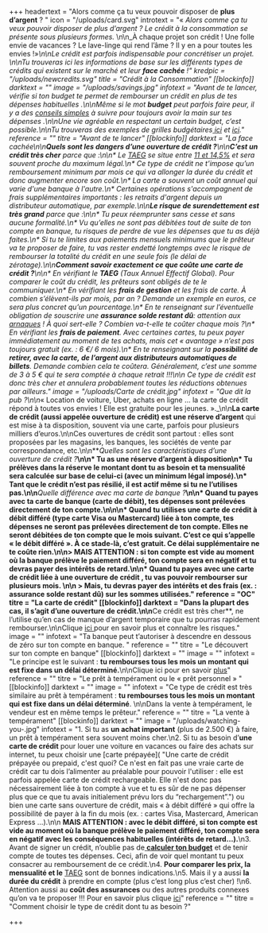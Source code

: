 +++
headertext = "Alors comme ça tu veux pouvoir disposer de **plus d’argent** ? "
icon = "/uploads/card.svg"
introtext = "« _Alors comme ça tu veux pouvoir disposer de plus d’argent ? Le crédit à la consommation se présente sous plusieurs formes._ \n\n_À chaque projet son crédit ! Une folle envie de vacances ? Le lave-linge qui rend l’âme ? Il y en a pour toutes les envies !»_\n\nLe crédit est parfois indispensable pour concrétiser un projet. \n\nTu trouveras ici les informations de base sur les différents types de crédits qui existent sur le marché et leur **face cachée** !"
kredpic = "/uploads/newcredits.svg"
title = "Crédit à la Consommation"
[[blockinfo]]
darktext = ""
image = "/uploads/savings.jpg"
infotext = "Avant de te lancer, vérifie si ton budget te permet de rembourser un crédit en plus de tes dépenses habituelles .\n\nMême si le mot **budget** peut parfois faire peur, il y a des [conseils simples](https://www.thebudgetmom.com/) à suivre pour toujours avoir la main sur tes dépenses .\n\nUne vie agréable en respectant un certain budget, c’est possible.\n\nTu trouveras des exemples de grilles budgétaires[ ici](http://socialsante.wallonie.be/surendettement/citoyen/calcul_budget_public/) et [ici](http://www.checkyourbudget.be/spip.php?rubrique27&lang=fr)."
reference = ""
titre = "Avant de te lancer"
[[blockinfo]]
darktext = "La face cachée\n\n**Quels sont les dangers d’une ouverture de crédit ?**\n\n**C’est un crédit très cher** parce que :\n\n* Le [TAEG](#)  se situe entre [11 et 14,5%](https://economie.fgov.be/fr/themes/services-financiers/credit-la-consommation/cout-du-credit/tarifs-maximaux)  et sera souvent proche du maximum légal.\n* Ce type de crédit ne t’impose qu’un remboursement minimum par mois ce qui va allonger la durée du crédit et donc augmenter encore son coût.\n* La carte a souvent un coût annuel qui varie d'une banque à l'autre.\n* Certaines opérations s'accompagnent de frais supplémentaires importants : les retraits d'argent depuis un distributeur automatique, par exemple.\n\n**Le risque de surendettement est très grand** parce que :\n\n* Tu peux réemprunter sans cesse et sans aucune formalité.\n* Vu qu’elles ne sont pas débitées tout de suite de ton compte en banque, tu risques de perdre de vue les dépenses que tu as déjà faites.\n* Si tu te limites aux paiements mensuels minimums que le prêteur va te proposer de faire, tu vas rester endetté longtemps avec le risque de rembourser la totalité du crédit en une seule fois (le délai de zérotage).\n\n**Comment savoir exactement ce que coûte une carte de crédit ?**\n\n* En vérifiant le **TAEG** (Taux Annuel Effectif Global). Pour comparer le coût du crédit, les prêteurs sont obligés de te le communiquer.\n* En vérifiant les **frais de gestion** et les frais de carte. À combien s’élèvent-ils par mois, par an ? Demande un exemple en euros, ce sera plus concret qu’un pourcentage.\n* En te renseignant sur l’éventuelle obligation de souscrire une **assurance solde restant dû**: attention aux [arnaques](https://www.wikifin.be/fr/thematiques/emprunter/credit-la-consommation/assurance-solde-restant-du) !  À quoi sert-elle ? Combien va-t-elle te coûter chaque mois ?\n* En vérifiant les **frais de paiement**. Avec certaines cartes, tu peux payer immédiatement au moment de tes achats, mais cet « avantage » n’est pas toujours gratuit (ex. : 6 €/ 6 mois).\n* En te renseignant sur la **possibilité de retirer, avec la carte, de l’argent aux distributeurs automatiques de billets**. Demande combien cela te coûtera. Généralement, c’est une somme de 3 à 5 € qui te sera comptée à chaque retrait !!!\n\n  Ce type de crédit est donc très cher et annulera probablement toutes les réductions obtenues par ailleurs."
image = "/uploads/Carte de crédit.jpg"
infotext = "Que dit la pub ?\n\n_« Location de voiture, Uber, achats en ligne ... la carte de crédit répond à toutes vos envies ! Elle est gratuite pour les jeunes. »._\n\n**La carte de crédit (aussi appelée ouverture de crédit) est une réserve d’argent** qui est mise à ta disposition, souvent via une carte, parfois pour plusieurs milliers d’euros.\n\nCes ouvertures de crédit sont partout : elles sont  proposées par les magasins, les banques, les sociétés de vente par correspondance, etc.\n\n**_Quelles sont les caractéristiques d’une ouverture de crédit ?_**\n\n* Tu as une réserve d’argent à disposition\n* Tu prélèves dans la réserve le montant dont tu as besoin et ta mensualité sera calculée sur base de celui-ci (avec un minimum légal imposé).\n* Tant que le crédit n’est pas résilié, il est actif même si tu ne l’utilises pas.\n\n**_Quelle différence avec ma carte de banque ?_**\n\n* Quand tu payes **avec ta carte de banque** (carte de débit), tes dépenses sont **prélevées directement** de ton compte.\n\n\n* Quand tu utilises **une carte de crédit à débit différé** (type carte Visa ou Mastercard) liée à ton compte, **tes dépenses ne seront pas prélevées directement de ton compte.** Elles ne seront débitées de ton compte que le mois suivant. C’est ce qui s’appelle « le débit différé ». À ce stade-là, c’est gratuit. Ce délai supplémentaire ne te coûte rien.\n\n> MAIS ATTENTION : si ton compte est vide au moment où la banque prélève le paiement différé, ton compte sera en négatif et tu devras payer des intérêts de retard.\n\n* **Quand tu payes avec une carte de crédit liée à une ouverture de crédit** , tu vas pouvoir rembourser sur plusieurs mois. \n\n  > Mais, **tu devras payer des intérêts et des frais** (ex. : assurance solde restant dû) sur les sommes utilisées."
reference = "OC"
titre = "La carte de crédit"
[[blockinfo]]
darktext = "Dans la plupart des cas, **il s’agit d’une ouverture de crédit.**\n\n**Ce crédit est très cher**, ne l’utilise qu’en cas de manque d’argent temporaire que tu pourras rapidement rembourser.\n\nClique [ici ](#OC) pour en savoir plus et connaître les risques."
image = ""
infotext = "Ta banque peut t’autoriser à descendre en dessous de zéro sur ton compte en banque. "
reference = ""
titre = "Le découvert sur ton compte en banque"
[[blockinfo]]
darktext = ""
image = ""
infotext = "Le principe est le suivant : **tu rembourses tous les mois un montant qui est fixe dans un délai déterminé.**\n\nClique ici pour en savoir [plus](#pat)"
reference = ""
titre = "Le prêt à tempérament ou le « prêt personnel » "
[[blockinfo]]
darktext = ""
image = ""
infotext = "Ce type de crédit est très similaire au prêt à tempérament : **tu rembourses tous les mois un montant qui est fixe dans un délai déterminé**. \n\nDans la vente à tempérament, le vendeur est en même temps le prêteur."
reference = ""
titre = "La vente à tempérament"
[[blockinfo]]
darktext = ""
image = "/uploads/watching-you-.jpg"
infotext = "1. Si tu as **un achat important** (plus de 2.500 €) à faire, un prêt à tempérament sera souvent moins cher.\n2. Si tu as besoin d’**une carte de crédit** pour louer une voiture en vacances ou faire des achats sur internet, tu peux choisir une [carte prépayée]( \"Une carte de crédit prépayée ou prepaid, c'est quoi?   Ce n'est en fait pas une vraie carte de crédit car tu dois l’alimenter au préalable pour pouvoir l'utiliser : elle est parfois appelée carte de crédit rechargeable. Elle n'est donc pas nécessairement liée à ton compte à vue et tu es sûr de ne pas dépenser plus que ce que tu avais initialement prévu lors du “rechargement”.\") ou bien une carte sans ouverture de crédit, mais « à débit différé » qui offre la possibilité de payer à la fin du mois (ex. : cartes Visa, Mastercard, American Express …).\n\n   **MAIS ATTENTION : avec le débit différé, si ton compte est vide au moment où la banque prélève le paiement différé, ton compte sera en négatif avec les conséquences habituelles (intérêts de retard…).**\n3. Avant de signer un crédit, n’oublie pas de[ **calculer ton budget**]() et de tenir compte de toutes tes dépenses. Ceci, afin de voir quel montant tu peux consacrer au remboursement de ce crédit.\n4. **Pour comparer les prix, la mensualité et le** [TAEG](#) sont de bonnes indications.\n5. Mais il y a aussi **la durée du crédit** à prendre en compte (plus c’est long plus c’est cher) !\n6. Attention aussi au **coût des assurances** ou des autres produits connexes qu’on va te proposer !!! Pour en savoir plus clique [ici](https://www.wikifin.be/fr/thematiques/assurer/questions-cle/lassurance)"
reference = ""
titre = "Comment choisir le type de crédit dont tu as besoin ?"

+++
